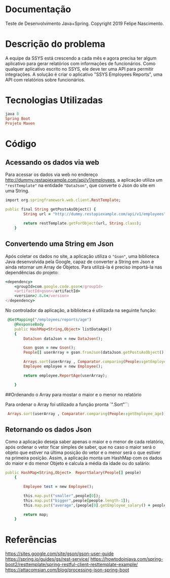 # Documentação
Teste de Desenvolvimento Java+Spring.
Copyright 2019 Felipe Nascimento. 

# Descrição do problema
A equipe da SSYS está crescendo a cada mês e agora precisa ter
algum aplicativo para gerar relatórios com informações de funcionários. Como qualquer
aplicativo escrito no SSYS, ele deve ter uma API para permitir integrações.
A solução é criar o aplicativo "SSYS Employees Reports", uma API com relatórios
sobre funcionários.


# Tecnologias Utilizadas
```ruby
java 8
Spring Boot
Projeto Maven
```
    
# Código
## Acessando os dados via web
Para acessar os dados via web no endereço http://dummy.restapiexample.com/api/v1/employees, a aplicação utiliza um `"restTemplate"` na entidade `"DataJson"`, que converte o Json do site em uma String.
```ruby
import org.springframework.web.client.RestTemplate;

public final String getPostsAsObject() {
        String url = "http://dummy.restapiexample.com/api/v1/employees";

        return restTemplate.getForObject(url, String.class);
    }
````
## Convertendo uma String em Json
Após coletar os dados no site, a aplicação utiliza o `"Gson"`, uma biblioteca Java desenvolvida pela Google, capaz de converter a String em Json e ainda retornar um Array de Objetos. 
Para utilizá-la é preciso importá-la nas dependências do projeto:
```ruby
<dependency>
	<groupId>com.google.code.gson</groupId>
	<artifactId>gson</artifactId>
	<version>2.8.6</version>
</dependency>
````

No controlador da aplicação, a biblioteca é utilizada na seguinte função:
```ruby
 @GetMapping("/employees/reports/age")
    @ResponseBody
    public HashMap<String,Object> listDataAge()
    {
        DataJson dataJson = new DataJson();

        Gson gson = new Gson();
        People[] userArray = gson.fromJson(dataJson.getPostsAsObject(), People[].class);

        Arrays.sort(userArray , Comparator.comparing(People::getEmployee_age));
        Employee employee = new Employee();

        return employee.ReportAge(userArray);

    }
```

##Ordenando o Array para mostar o maior e o menor no relatório

Para ordenar o Array foi utilizado a função pronta `".Sort"``:
```ruby
 Arrays.sort(userArray , Comparator.comparing(People::getEmployee_age));
```
## Retornando os dados Json 
Como a aplicação deseja saber apenas o maior e o menor de cada relatório, após ordenar o vetor ficar simples de saber, que no caso o maior será o objeto que estiver na última posição do vetor e o menor será o que estiver na primeira posição. Assim, a aplicação monta um HashMap com os dados do maior e do menor Objeto e calcula a média da idade ou do salário:
```ruby
public HashMap<String,Object>  ReportSalary(People[] people)
    {

        Employee test = new Employee();

        this.map.put("smaller",people[0]);
        this.map.put("bigger",people[people.length-1]);
        this.map.put("average",(people[0].getEmployee_salary() + people[people.length-1].getEmployee_salary())/2);

        return map;
    }
````

# Referências

https://sites.google.com/site/gson/gson-user-guide
https://spring.io/guides/gs/rest-service/
https://howtodoinjava.com/spring-boot2/resttemplate/spring-restful-client-resttemplate-example/
https://attacomsian.com/blog/processing-json-spring-boot



 

